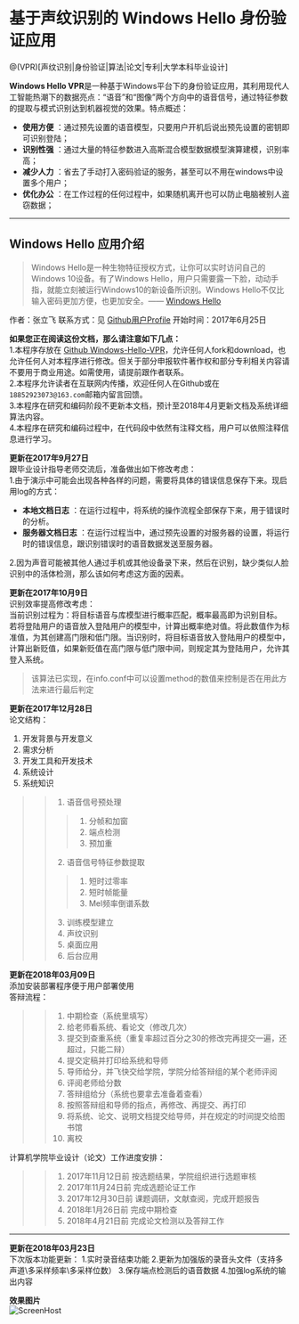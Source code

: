 # 基于声纹识别的 Windows Hello 身份验证应用

@(VPR)[声纹识别|身份验证|算法|论文|专利|大学本科毕业设计]

**Windows Hello VPR**是一种基于Windows平台下的身份验证应用，其利用现代人工智能热潮下的数据亮点：“语音”和“图像”两个方向中的语音信号，通过特征参数的提取与模式识别达到机器视觉的效果。特点概述：
 
- **使用方便** ：通过预先设置的语音模型，只要用户开机后说出预先设置的密钥即可识别登陆；
- **识别性强** ：通过大量的特征参数进入高斯混合模型数据模型演算建模，识别率高；
- **减少人力** ：省去了手动打入密码验证的服务，甚至可以不用在windows中设置多个用户；
- **优化办公** ：在工作过程的任何过程中，如果随机离开也可以防止电脑被别人盗窃数据；

-------------------

## Windows Hello 应用介绍

> Windows Hello是一种生物特征授权方式，让你可以实时访问自己的Windows 10设备。有了Windows Hello，用户只需要露一下脸，动动手指，就能立刻被运行Windows10的新设备所识别。Windows Hello不仅比输入密码更加方便，也更加安全。—— [Windows Hello](https://www.microsoft.com/zh-cn/windows/windows-hello)


作者：张立飞
联系方式：见 [Github用户Profile](https://github.com/leafspace)
开始时间：2017年6月25日

**如果您正在阅读这份文档，那么请注意如下几点：** <br/>
1.本程序存放在 [Github Windows-Hello-VPR](https://github.com/leafspace/Windows-Hello-VPR)，允许任何人fork和download，也允许任何人对本程序进行修改。但关于部分申报软件著作权和部分专利相关内容请不要用于商业用途。如需使用，请提前跟作者联系。<br/>
2.本程序允许读者在互联网内传播，欢迎任何人在Github或在`18852923073@163.com`邮箱内留言回馈。<br/>
3.本程序在研究和编码阶段不更新本文档，预计至2018年4月更新文档及系统详细算法内容。<br/>
4.本程序在研究和编码过程中，在代码段中依然有注释文档，用户可以依照注释信息进行学习。<br/>

**更新在2017年9月27日** <br/>
跟毕业设计指导老师交流后，准备做出如下修改考虑：<br/>
1.由于演示中可能会出现各种各样的问题，需要将具体的错误信息保存下来。现启用log的方式：
- **本地文档日志** ：在运行过程中，将系统的操作流程全部保存下来，用于错误时的分析。
- **服务器文档日志** ：在运行过程当中，通过预先设置的对服务器的设置，将运行时的错误信息，跟识别错误时的语音数据发送至服务器。

2.因为声音可能被其他人通过手机或其他设备录下来，然后在识别，缺少类似人脸识别中的活体检测，那么该如何考虑这方面的因素。

**更新在2017年10月9日** <br/>
识别效率提高修改考虑：<br/>
当前识别过程为：将目标语音与库模型进行概率匹配，概率最高即为识别目标。
若将登陆用户的语音放入登陆用户的模型中，计算出概率绝对值。将此数值作为标准值，为其创建高门限和低门限。当识别时，将目标语音放入登陆用户的模型中，计算出新贬值，如果新贬值在高门限与低门限中间，则规定其为登陆用户，允许其登入系统。
> 该算法已实现，在info.conf中可以设置method的数值来控制是否在用此方法来进行最后判定

**更新在2017年12月28日** <br/>
论文结构：<br/>
1.	开发背景与开发意义<br/>
2.	需求分析<br/>
3.	开发工具和开发技术<br/>
4.	系统设计<br/>
5.	系统知识<br/>
>>1.	语音信号预处理<br/>
>>> 1)	分帧和加窗<br/>
>>> 2)	端点检测<br/>
>>> 3)	预加重<br/>
>>2.	语音信号特征参数提取<br/>
>>> 1)	短时过零率<br/>
>>> 2)	短时帧能量<br/>
>>> 3)	Mel频率倒谱系数<br/>
>>3.	训练模型建立<br/>
>>4.	声纹识别<br/>
>>5.	桌面应用<br/>
>>6.	后台应用<br/>

**更新在2018年03月09日** <br/>
添加安装部署程序便于用户部署使用<br/>
答辩流程：<br/>
>>1. 中期检查（系统里填写）<br/>
>>2. 给老师看系统、看论文（修改几次）<br/>
>>3. 提交到查重系统（重复率超过百分之30的修改完再提交一遍，还超过，只能二辩）<br/>
>>4. 提交定稿并打印给系统和导师<br/>
>>5. 导师给分，并飞快交给学院，学院分给答辩组的某个老师评阅<br/>
>>6. 评阅老师给分数<br/>
>>7. 答辩组给分（系统也要拿去准备着查看）<br/>
>>8. 按照答辩组和导师的指点，再修改、再提交、再打印<br/>
>>9. 将系统、论文、说明文档提交给导师，并在规定的时间提交给图书馆<br/>
>>10. 离校<br/>

计算机学院毕业设计（论文）工作进度安排：<br/>
>>1. 2017年11月12日前	按选题结果，学院组织进行选题审核<br/>
>>2. 2017年11月24日前	完成选题论证工作<br/>
>>3. 2017年12月30日前	课题调研，文献查阅，完成开题报告<br/>
>>4. 2018年1月26日前	完成中期检查<br/>
>>5. 2018年4月21日前	完成论文检测以及答辩工作<br/>

-------------------
**更新在2018年03月23日** <br/>
下次版本功能更新：
1.实时录音结束功能
2.更新为加强版的录音头文件（支持多声道\多采样频率\多采样位数）
3.保存端点检测后的语音数据
4.加强log系统的输出内容

**效果图片** <br/>
![ScreenHost](https://github.com/leafspace/Windows-Hello-VPR/blob/master/%E5%8F%91%E5%B8%83%E9%83%A8%E7%BD%B2/%E6%95%88%E6%9E%9C%E8%A7%86%E9%A2%91/ScreenHost.png "效果图片")  
